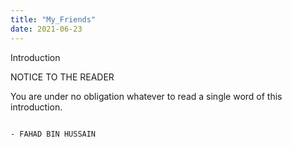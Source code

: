 ```yaml
---
title: "My_Friends"
date: 2021-06-23
---
```



Introduction

NOTICE TO THE READER

You are under no obligation whatever to read a single word of this introduction.

                                                                                                                    - FAHAD BIN HUSSAIN
